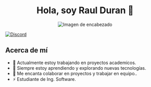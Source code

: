 <h1 align="center">Hola, soy Raul Duran 👋</h1>
<p align="center">
  <img src="blob:https://imgur.com/a710f023-16c1-4190-b67a-ebb630e2a2a2" alt="Imagen de encabezado">
</p>
 <a href="https://discord.com/invite/THmt9x3XUn">
    <img alt="Discord" src="https://img.shields.io/discord/1037187725541003365?label=Discord&logo=discord&logoColor=white&color=7289DA">
  </a>


## Acerca de mí

- 🔭 Actualmente estoy trabajando en proyectos academicos.
- 🌱 Siempre estoy aprendiendo y explorando nuevas tecnologías.
- 👯 Me encanta colaborar en proyectos y trabajar en equipo..
- ⚡ Estudiante de Ing. Software.
